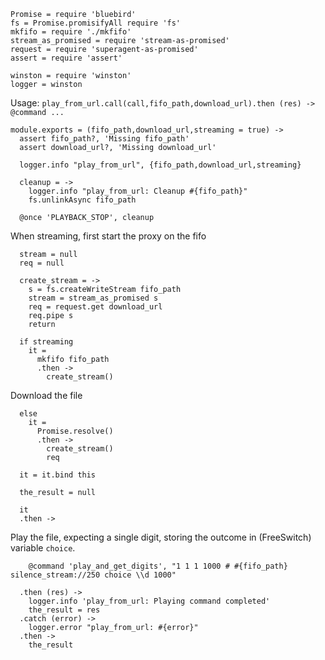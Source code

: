     Promise = require 'bluebird'
    fs = Promise.promisifyAll require 'fs'
    mkfifo = require './mkfifo'
    stream_as_promised = require 'stream-as-promised'
    request = require 'superagent-as-promised'
    assert = require 'assert'

    winston = require 'winston'
    logger = winston

Usage: `play_from_url.call(call,fifo_path,download_url).then (res) -> @command ...`

    module.exports = (fifo_path,download_url,streaming = true) ->
      assert fifo_path?, 'Missing fifo_path'
      assert download_url?, 'Missing download_url'

      logger.info "play_from_url", {fifo_path,download_url,streaming}

      cleanup = ->
        logger.info "play_from_url: Cleanup #{fifo_path}"
        fs.unlinkAsync fifo_path

      @once 'PLAYBACK_STOP', cleanup

When streaming, first start the proxy on the fifo

      stream = null
      req = null

      create_stream = ->
        s = fs.createWriteStream fifo_path
        stream = stream_as_promised s
        req = request.get download_url
        req.pipe s
        return

      if streaming
        it =
          mkfifo fifo_path
          .then ->
            create_stream()

Download the file

      else
        it =
          Promise.resolve()
          .then ->
            create_stream()
            req

      it = it.bind this

      the_result = null

      it
      .then ->

Play the file, expecting a single digit, storing the outcome in (FreeSwitch) variable `choice`.

        @command 'play_and_get_digits', "1 1 1 1000 # #{fifo_path} silence_stream://250 choice \\d 1000"

      .then (res) ->
        logger.info 'play_from_url: Playing command completed'
        the_result = res
      .catch (error) ->
        logger.error "play_from_url: #{error}"
      .then ->
        the_result
